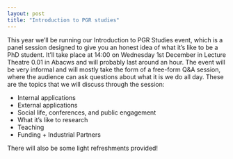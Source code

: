 ```yaml
---
layout: post
title: "Introduction to PGR studies"
---
```


This year we’ll be running our Introduction to PGR Studies event, which is a panel session designed to give you an honest idea of what it’s like to be a PhD student. It’ll take place at 14:00 on Wednesday 1st December in Lecture Theatre 0.01 in Abacws and will probably last around an hour. The event will be very informal and will mostly take the form of a free-form Q&A session, where the audience can ask questions about what it is we do all day. These are the topics that we will discuss through the session:

* Internal applications 
* External applications
* Social life, conferences, and public engagement
* What it’s like to research
* Teaching 
* Funding + Industrial Partners

There will also be some light refreshments provided!
